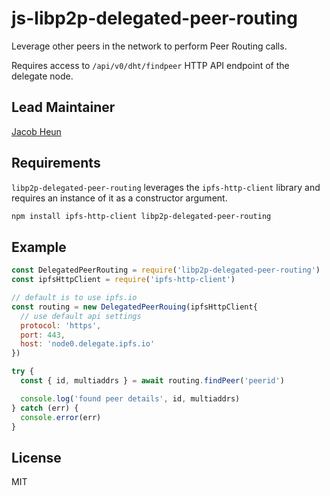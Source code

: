 # js-libp2p-delegated-peer-routing

Leverage other peers in the network to perform Peer Routing calls.

Requires access to `/api/v0/dht/findpeer` HTTP API endpoint of the delegate node.

## Lead Maintainer

[Jacob Heun](https://github.com/jacobheun)

## Requirements

`libp2p-delegated-peer-routing` leverages the `ipfs-http-client` library and requires an instance of it as a constructor argument.

```sh
npm install ipfs-http-client libp2p-delegated-peer-routing
```

## Example

```js
const DelegatedPeerRouting = require('libp2p-delegated-peer-routing')
const ipfsHttpClient = require('ipfs-http-client')

// default is to use ipfs.io
const routing = new DelegatedPeerRouing(ipfsHttpClient{
  // use default api settings
  protocol: 'https',
  port: 443,
  host: 'node0.delegate.ipfs.io'
})

try {
  const { id, multiaddrs } = await routing.findPeer('peerid')

  console.log('found peer details', id, multiaddrs)
} catch (err) {
  console.error(err)
}
```

## License

MIT
